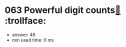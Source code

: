 063 Powerful digit counts[:link:](http://projecteuler.net/problem=63)  :trollface:
========================

- answer: 49 
- min used time: 0 ms

